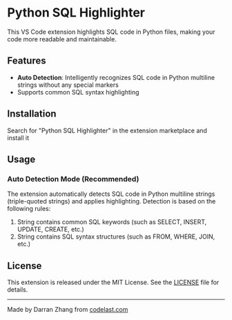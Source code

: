 # Python SQL Highlighter

This VS Code extension highlights SQL code in Python files, making your code more readable and maintainable.

## Features

- **Auto Detection**: Intelligently recognizes SQL code in Python multiline strings without any special markers
- Supports common SQL syntax highlighting

## Installation

Search for "Python SQL Highlighter" in the extension marketplace and install it

## Usage

### Auto Detection Mode (Recommended)

The extension automatically detects SQL code in Python multiline strings (triple-quoted strings) and applies highlighting. Detection is based on the following rules:

1. String contains common SQL keywords (such as SELECT, INSERT, UPDATE, CREATE, etc.)
2. String contains SQL syntax structures (such as FROM, WHERE, JOIN, etc.)

## License

This extension is released under the MIT License. See the [LICENSE](LICENSE) file for details.

---
Made by Darran Zhang from [codelast.com](https://codelast.com)
